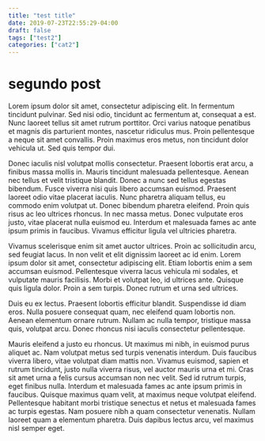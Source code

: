 ```yaml
---
title: "test title"
date: 2019-07-23T22:55:29-04:00
draft: false
tags: ["test2"]
categories: ["cat2"]
---
```


# segundo post

Lorem ipsum dolor sit amet, consectetur adipiscing elit. In fermentum tincidunt pulvinar. Sed nisi odio, tincidunt ac fermentum at, consequat a est. Nunc laoreet tellus sit amet rutrum porttitor. Orci varius natoque penatibus et magnis dis parturient montes, nascetur ridiculus mus. Proin pellentesque a neque sit amet convallis. Proin maximus eros metus, non tincidunt dolor vehicula ut. Sed quis tempor dui.

Donec iaculis nisl volutpat mollis consectetur. Praesent lobortis erat arcu, a finibus massa mollis in. Mauris tincidunt malesuada pellentesque. Aenean nec tellus et velit tristique blandit. Donec a nunc sed tellus egestas bibendum. Fusce viverra nisi quis libero accumsan euismod. Praesent laoreet odio vitae placerat iaculis. Nunc pharetra aliquam tellus, eu commodo enim volutpat ut. Donec bibendum pharetra eleifend. Proin quis risus ac leo ultrices rhoncus. In nec massa metus. Donec vulputate eros justo, vitae placerat nulla euismod eu. Interdum et malesuada fames ac ante ipsum primis in faucibus. Vivamus efficitur ligula vel ultricies pharetra.

Vivamus scelerisque enim sit amet auctor ultrices. Proin ac sollicitudin arcu, sed feugiat lacus. In non velit et elit dignissim laoreet ac id enim. Lorem ipsum dolor sit amet, consectetur adipiscing elit. Etiam lobortis enim a sem accumsan euismod. Pellentesque viverra lacus vehicula mi sodales, et vulputate mauris facilisis. Morbi et volutpat leo, id ultrices ante. Quisque quis ligula dolor. Proin a sem turpis. Donec rutrum et urna sed ultrices.

Duis eu ex lectus. Praesent lobortis efficitur blandit. Suspendisse id diam eros. Nulla posuere consequat quam, nec eleifend quam lobortis non. Aenean elementum ornare rutrum. Nullam ac nulla tempor, tristique massa quis, volutpat arcu. Donec rhoncus nisi iaculis consectetur pellentesque.

Mauris eleifend a justo eu rhoncus. Ut maximus mi nibh, in euismod purus aliquet ac. Nam volutpat metus sed turpis venenatis interdum. Duis faucibus viverra libero, vitae volutpat diam mattis non. Vivamus euismod, sapien et rutrum tincidunt, justo nulla viverra risus, vel auctor mauris urna et mi. Cras sit amet urna a felis cursus accumsan non nec velit. Sed id rutrum turpis, eget finibus nulla. Interdum et malesuada fames ac ante ipsum primis in faucibus. Quisque maximus quam velit, at maximus neque volutpat eleifend. Pellentesque habitant morbi tristique senectus et netus et malesuada fames ac turpis egestas. Nam posuere nibh a quam consectetur venenatis. Nullam laoreet quam a elementum pharetra. Duis dapibus lectus arcu, vel maximus nisl semper eget.
